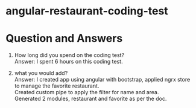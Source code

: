 # angular-restaurant-coding-test

# Question and Answers

1. How long did you spend on the coding test?<br>
Answer: I spent 6 hours on this coding test.

2. what you would add?<br>
Answer: I created app using angular with bootstrap, applied ngrx store to manage the favorite restaurant.<br>
Created custom pipe to apply the filter for name and area.<br>
Generated 2 modules, restaurant and favorite as per the doc.<br>
